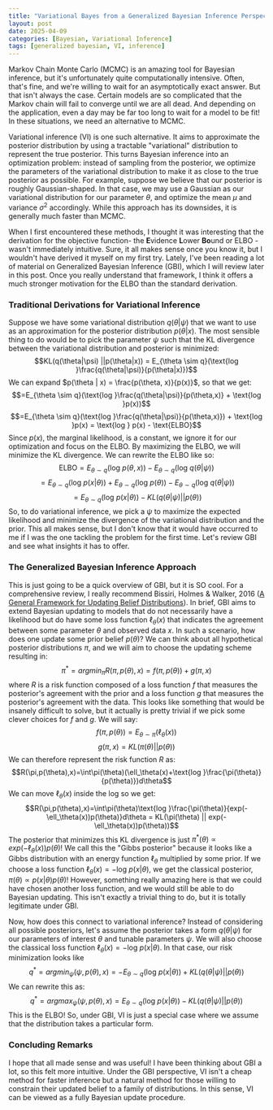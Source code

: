 ```yaml
---
title: "Variational Bayes from a Generalized Bayesian Inference Perspective"
layout: post
date: 2025-04-09
categories: [Bayesian, Variational Inference]
tags: [generalized bayesian, VI, inference]
---
```

Markov Chain Monte Carlo (MCMC) is an amazing tool for Bayesian inference, but it's unfortunately quite computationally intensive. Often, that's fine, and we're willing to wait for an asymptotically exact answer. But that isn't always the case. Certain models are so complicated that the Markov chain will fail to converge until we are all dead. And depending on the application, even a day may be far too long to wait for a model to be fit! In these situations, we need an alternative to MCMC.

Variational inference (VI) is one such alternative. It aims to approximate the posterior distribution by using a tractable "variational" distribution to represent the true posterior. This turns Bayesian inference into an optimization problem: instead of sampling from the posterior, we optimize the parameters of the variational distribution to make it as close to the true posterior as possible. For example, suppose we believe that our posterior is roughly Gaussian-shaped. In that case, we may use a Gaussian as our variational distribution for our parameter $\theta$, and optimize the mean $\mu$ and variance $\sigma^2$ accordingly. While this approach has its downsides, it is generally much faster than MCMC.

When I first encountered these methods, I thought it was interesting that the derivation for the objective function- the **E**vidence **L**ower **Bo**und or ELBO - wasn't immediately intuitive. Sure, it all makes sense once you know it, but I wouldn't have derived it myself on my first try. Lately, I've been reading a lot of material on Generalized Bayesian Inference (GBI), which I will review later in this post. Once you really understand that framework, I think it offers a much stronger motivation for the ELBO than the standard derivation.
### Traditional Derivations for Variational Inference
Suppose we have some variational distribution $q(\theta | \psi)$ that we want to use as an approximation for the posterior distribution $p(\theta | x)$. The most sensible thing to do would be to pick the parameter $\psi$ such that the KL divergence between the variational distribution and posterior is minimized:
$$KL(q(\theta|\psi) ||p(\theta|x)) = E_{\theta \sim q}(\text{log }\frac{q(\theta|\psi)}{p(\theta|x)})$$
We can expand $p(\theta | x) = \frac{p(\theta, x)}{p(x)}$, so that we get:
$$=E_{\theta \sim q}(\text{log }\frac{q(\theta|\psi)}{p(\theta,x)} + \text{log }p(x))$$
$$=E_{\theta \sim q}(\text{log }\frac{q(\theta|\psi)}{p(\theta,x)}) + \text{log }p(x) = \text{log } p(x) - \text{ELBO}$$
Since $p(x)$, the marginal likelihood, is a constant, we ignore it for our optimization and focus on the ELBO. By maximizing the ELBO, we will minimize the KL divergence. We can rewrite the ELBO like so:
$$\text{ELBO} = E_{\theta\sim q}(\text{log } p(\theta,x)) - E_{\theta\sim q}(\text{log } q(\theta|\psi))$$
$$= E_{\theta \sim q}(\text{log }p(x|\theta)) + E_{\theta\sim q}(\text{log } p(\theta)) - E_{\theta\sim q}(\text{log } q(\theta|\psi))$$
$$= E_{\theta \sim q}(\text{log }p(x|\theta)) - KL(q(\theta|\psi) || p(\theta))$$
So, to do variational inference, we pick a $\psi$ to maximize the expected likelihood and minimize the divergence of the variational distribution and the prior. This all makes sense, but I don't know that it would have occurred to me if I was the one tackling the problem for the first time. Let's review GBI and see what insights it has to offer.
### The Generalized Bayesian Inference Approach
This is just going to be a quick overview of GBI, but it is SO cool. For a comprehensive review, I really recommend Bissiri, Holmes & Walker, 2016 ([A General Framework for Updating Belief Distributions](https://arxiv.org/abs/1306.6430)). In brief, GBI aims to extend Bayesian updating to models that do not necessarily have a likelihood but do have some loss function $\ell_\theta(x)$ that indicates the agreement between some parameter $\theta$ and observed data $x$. In such a scenario, how does one update some prior belief $p(\theta)$? We can think about all hypothetical posterior distributions $\pi$, and we will aim to choose the updating scheme resulting in:
$$\pi^* = argmin_\pi R(\pi, p(\theta), x)=f(\pi,p(\theta)) + g(\pi,x)$$
where $R$ is a risk function composed of a loss function $f$ that measures the posterior's agreement with the prior and a loss function $g$ that measures the posterior's agreement with the data. This looks like something that would be insanely difficult to solve, but it actually is pretty trivial if we pick some clever choices for $f$ and $g$. We will say:
$$f(\pi,p(\theta))=E_{\theta\sim\pi}(\ell_\theta(x))$$
$$g(\pi,x)=KL(\pi(\theta)||p(\theta))$$
We can therefore represent the risk function $R$ as:
$$R(\pi,p(\theta),x)=\int\pi(\theta)(\ell_\theta(x)+\text{log }\frac{\pi(\theta)}{p(\theta)})d\theta$$
We can move $\ell_\theta(x)$ inside the log so we get:
$$R(\pi,p(\theta),x)=\int\pi(\theta)\text{log }\frac{\pi(\theta)}{exp(-\ell_\theta(x))p(\theta)}d\theta = KL(\pi(\theta) || exp(-\ell_\theta(x))p(\theta))$$
The posterior that minimizes this KL divergence is just $\pi^*(\theta) \propto exp(-\ell_\theta(x))p(\theta)$! We call this the "Gibbs posterior" because it looks like a Gibbs distribution with an energy function $\ell_\theta$ multiplied by some prior. If we choose a loss function $\ell_\theta(x) = - \text{log } p(x | \theta)$, we get the classical posterior, $\pi(\theta) \propto p(x|\theta)p(\theta)$! However, something really amazing here is that we could have chosen another loss function, and we would still be able to do Bayesian updating. This isn't exactly a trivial thing to do, but it is totally legitimate under GBI.

Now, how does this connect to variational inference? Instead of considering all possible posteriors, let's assume the posterior takes a form $q(\theta | \psi)$ for our parameters of interest $\theta$ and tunable parameters $\psi$. We will also choose the classical loss function $\ell_\theta(x) = -\text{log } p(x|\theta)$. In that case, our risk minimization looks like
$$q^*=argmin_\psi(\psi,p(\theta),x) = - E_{\theta\sim q}(\text{log } p(x|\theta)) + KL(q(\theta|\psi)||p(\theta))$$
We can rewrite this as:
$$q^*=argmax_\psi(\psi, p(\theta), x)=E_{\theta\sim q}(\text{log } p(x|\theta)) - KL(q(\theta|\psi)||p(\theta))$$
This is the ELBO! So, under GBI, VI is just a special case where we assume that the distribution takes a particular form.
### Concluding Remarks
I hope that all made sense and was useful! I have been thinking about GBI a lot, so this felt more intuitive. Under the GBI perspective, VI isn't a cheap method for faster inference but a natural method for those willing to constrain their updated belief to a family of distributions. In this sense, VI can be viewed as a fully Bayesian update procedure.
